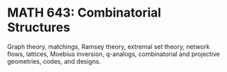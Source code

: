 # MATH 643: Combinatorial Structures

Graph theory, matchings, Ramsey theory, extremal set theory, network flows, lattices, Moebius inversion, q-analogs, combinatorial and projective geometries, codes, and designs.